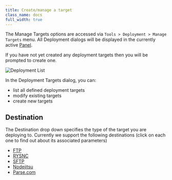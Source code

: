 ```yaml
---
title: Create/manage a target
class_name: docs
full_width: true
---
```


The Manage Targets options are accessed via `Tools > Deployment > Manage Targets` menu. All Deployment dialogs will be displayed in the currently active [Panel](/docs/ide/panels).

If you have not yet created any deployment targets then you will be prompted to create one.

<img alt="Deployment List" src="/img/docs/deploy-details.png" class="simple"/>


In the Deployment Targets dialog, you can:

- list all defined deployment targets
- modify existing targets
- create new targets

## Destination
The Destination drop down specifies the type of the target you are deploying to. Currently we support the following destinations (click on each one to find out about its associated parameters)

- [FTP](/docs/ide/tools/deployment/type-ftp/)
- [RYSNC](/docs/ide/tools/deployment/type-rsync/)
- [SFTP](/docs/ide/tools/deployment/type-sftp/)
- [Nodejitsu](/docs/ide/tools/deployment/type-nj/)
- [Parse.com](/docs/ide/tools/deployment/type-parse/)

